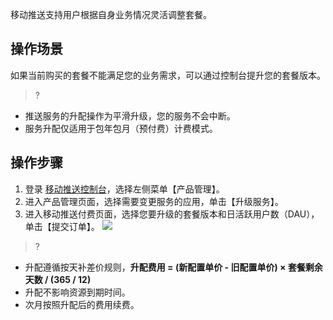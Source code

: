 移动推送支持用户根据自身业务情况灵活调整套餐。

 ## 操作场景
如果当前购买的套餐不能满足您的业务需求，可以通过控制台提升您的套餐版本。
>?
- 推送服务的升配操作为平滑升级，您的服务不会中断。
- 服务升配仅适用于包年包月（预付费）计费模式。

## 操作步骤
1. 登录 [移动推送控制台](https://console.cloud.tencent.com/tpns)，选择左侧菜单【产品管理】。
2. 进入产品管理页面，选择需要变更服务的应用，单击【升级服务】。
3. 进入移动推送付费页面，选择您要升级的套餐版本和日活跃用户数（DAU），单击【提交订单】。
![](https://main.qcloudimg.com/raw/2b4daa48eba8f92248fbaa9c488828e4.png)

>?
- 升配遵循按天补差价规则，**升配费用 = (新配置单价 - 旧配置单价) × 套餐剩余天数 / (365 / 12)**
- 升配不影响资源到期时间。
- 次月按照升配后的费用续费。
